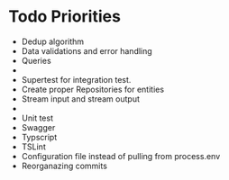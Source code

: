# Todo Priorities
* Dedup algorithm
* Data validations and error handling
* Queries
*
* Supertest for integration test.
* Create proper Repositories for entities
* Stream input and stream output
*
* Unit test
* Swagger
* Typscript
* TSLint
* Configuration file instead of pulling from process.env
* Reorganazing commits
